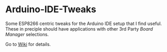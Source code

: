 # Arduino-IDE-Tweaks
Some ESP8266 centric tweaks for the Arduino IDE setup that I find useful. These in preciple should have applications with other 3rd Party *Board Manager* selections.

Go to [Wiki](https://github.com/mhightower83/Arduino-IDE-Tweaks/wiki) for details.
